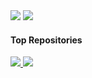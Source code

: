 <picture>
  <source
    srcset="https://github-readme-stats-52blue.vercel.app/api?username=nguyenthanh-01&show_icons=true&theme=tokyonight&bg_color=00000000&hide_border=true"
    media="(prefers-color-scheme: dark)"
  />
  <source
    srcset="https://github-readme-stats-52blue.vercel.app/api?username=nguyenthanh-01&show_icons=true&theme=transparent&hide_border=true"
    media="(prefers-color-scheme: light), (prefers-color-scheme: no-preference)"
  />
  <img src="https://github-readme-stats-52blue.vercel.app/api?username=nguyenthanh-01&show_icons=true" />
</picture>
</a>

<picture>
  <source
    srcset="https://github-readme-stats-52blue.vercel.app/api/top-langs/?username=nguyenthanh-01&layout=compact&theme=tokyonight&bg_color=00000000&hide_border=true"
    media="(prefers-color-scheme: dark)"
  />
  <source
    srcset="https://github-readme-stats-52blue.vercel.app/api/top-langs/?username=nguyenthanh-01&layout=compact&theme=transparent&hide_border=true"
    media="(prefers-color-scheme: light), (prefers-color-scheme: no-preference)"
  />
  <img src="https://github-readme-stats-52blue.vercel.app/api/top-langs/?username=nguyenthanh-01&layout=compact" />
</picture>
</a>

#### Top Repositories

<a href="https://github.com/nguyenthanh-01/code">
<picture>
  <source
    srcset="https://github-readme-stats-52blue.vercel.app/api/pin/?username=nguyenthanh-01&repo=code&theme=tokyonight&bg_color=00000000&hide_border=false"
    media="(prefers-color-scheme: dark)"
  />
  <source
    srcset="https://github-readme-stats-52blue.vercel.app/api/pin/?username=nguyenthanh-01&repo=code&theme=transparent&hide_border=false"
    media="(prefers-color-scheme: light), (prefers-color-scheme: no-preference)"
  />
  <img src="https://github-readme-stats-52blue.vercel.app/api/pin/?username=nguyenthanh-01&repo=code" />
</picture>
</a>

<a href="https://github.com/nguyenthanh-01/github">
<picture>
  <source
    srcset="https://github-readme-stats-52blue.vercel.app/api/pin/?username=nguyenthanh-01&repo=github&theme=tokyonight&bg_color=00000000&hide_border=false"
    media="(prefers-color-scheme: dark)"
  />
  <source
    srcset="https://github-readme-stats-52blue.vercel.app/api/pin/?username=nguyenthanh-01&repo=github&theme=transparent&hide_border=false"
    media="(prefers-color-scheme: light), (prefers-color-scheme: no-preference)"
  />
  <img src="https://github-readme-stats-52blue.vercel.app/api/pin/?username=nguyenthanh-01&repo=github" />
</picture>
</a>
